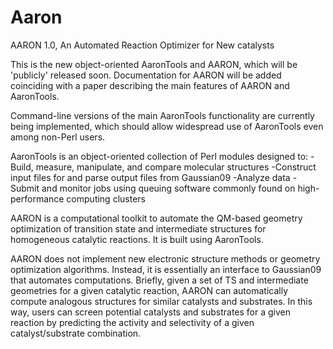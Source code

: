 # Aaron
AARON 1.0, An Automated Reaction Optimizer for New catalysts

This is the new object-oriented AaronTools and AARON, which will be 'publicly' released soon.  Documentation for AARON will be added coinciding with a paper describing the main features of AARON and AaronTools.

Command-line versions of the main AaronTools functionality are currently being implemented, which should allow widespread use of AaronTools even among non-Perl users.

AaronTools is an object-oriented collection of Perl modules designed to:
-Build, measure, manipulate, and compare molecular structures
-Construct input files for and parse output files from Gaussian09
-Analyze data
-Submit and monitor jobs using queuing software commonly found on high-performance computing clusters

AARON is a computational toolkit to automate the QM-based geometry optimization of transition state and intermediate structures for homogeneous catalytic reactions. It is built using AaronTools.

AARON does not implement new electronic structure methods or geometry optimization algorithms.  Instead, it is essentially an interface to Gaussian09 that automates computations.  Briefly, given a set of TS and intermediate geometries for a given catalytic reaction, AARON can automatically compute analogous structures for similar catalysts and substrates.  In this way, users can screen potential catalysts and substrates for a given reaction by predicting the activity and selectivity of a given catalyst/substrate combination.
